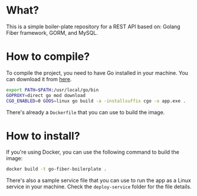 # What?

This is a simple boiler-plate repository for a REST API based on: Golang Fiber framework, GORM, and MySQL.

# How to compile?

To compile the project, you need to have Go installed in your machine. You can download it from [here](https://golang.org/dl/).

```bash
export PATH=$PATH:/usr/local/go/bin
GOPROXY=direct go mod download
CGO_ENABLED=0 GOOS=linux go build -a -installsuffix cgo -o app.exe .
```

There's already a `Dockerfile` that you can use to build the image.


# How to install?

If you're using Docker, you can use the following command to build the image:

```bash
docker build -t go-fiber-boilerplate .
```

There's also a sample service file that you can use to run the app as a Linux service in your machine. 
Check the `deploy-service` folder for the file details.
